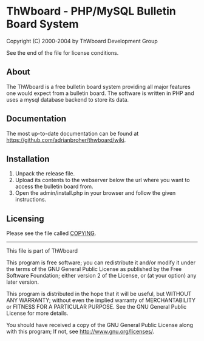 ThWboard - PHP/MySQL Bulletin Board System
==========================================

Copyright (C) 2000-2004 by ThWboard Development Group

See the end of the file for license conditions.


About
-----

The ThWboard is a free bulletin board system providing all major
features one would expect from a bulletin board.  The software is written
in PHP and uses a mysql database backend to store its data.


Documentation
-------------

The most up-to-date documentation can be found at
  <https://github.com/adrianbroher/thwboard/wiki>.


Installation
------------

1. Unpack the release file.
2. Upload its contents to the webserver below the url where you want to
   access the bulletin board from.
3. Open the admin/install.php in your browser and follow the given
   instructions.


Licensing
---------

Please see the file called [COPYING](COPYING).


----------------------------------------------------------------------
This file is part of ThWboard

This program is free software; you can redistribute it and/or modify
it under the terms of the GNU General Public License as published by
the Free Software Foundation; either version 2 of the License, or
(at your option) any later version.

This program is distributed in the hope that it will be useful,
but WITHOUT ANY WARRANTY; without even the implied warranty of
MERCHANTABILITY or FITNESS FOR A PARTICULAR PURPOSE.  See the
GNU General Public License for more details.

You should have received a copy of the GNU General Public License along
with this program;  If not, see <http://www.gnu.org/licenses/>.
